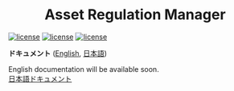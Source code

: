 <h1 align="center">Asset Regulation Manager</h1>

[![license](https://img.shields.io/badge/license-MIT-green.svg)](LICENSE.md)
[![license](https://img.shields.io/badge/PR-welcome-green.svg)](https://github.com/CyberAgentGameEntertainment/AssetRegulationManager/pulls)
[![license](https://img.shields.io/badge/Unity-2019.4-green.svg)](#Requirements)

**ドキュメント** ([English](README.md), [日本語](README_JA.md))

English documentation will be available soon.  
[日本語ドキュメント](README_JA.md)
